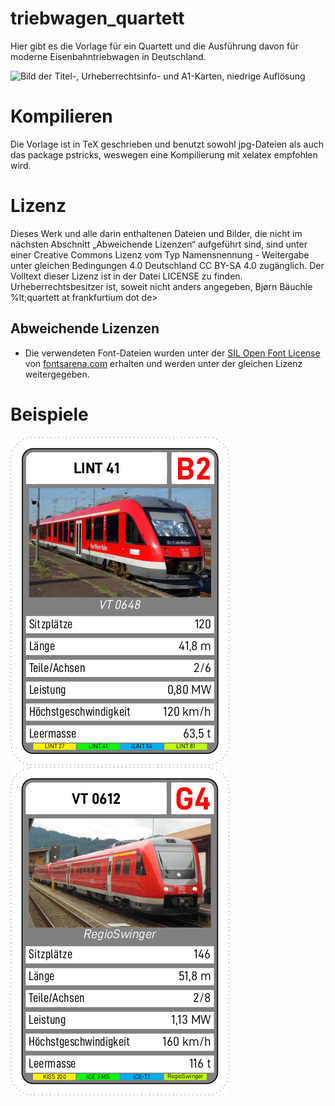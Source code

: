 # triebwagen_quartett

Hier gibt es die Vorlage für ein Quartett und die Ausführung davon für
moderne Eisenbahntriebwagen in Deutschland.

![Bild der Titel-, Urheberrechtsinfo- und A1-Karten, niedrige
Auflösung](for_readme/karten.png)

# Kompilieren

Die Vorlage ist in TeX geschrieben und benutzt sowohl jpg-Dateien als
auch das package pstricks, weswegen eine Kompilierung mit xelatex
empfohlen wird.

# Lizenz

Dieses Werk und alle darin enthaltenen Dateien und Bilder, die nicht im
nächsten Abschnitt „Abweichende Lizenzen“ aufgeführt sind, sind unter
einer Creative Commons Lizenz vom Typ Namensnennung - Weitergabe unter
gleichen Bedingungen 4.0 Deutschland CC BY-SA 4.0 zugänglich. Der
Volltext dieser Lizenz ist in der Datei LICENSE zu finden.
Urheberrechtsbesitzer ist, soweit nicht anders angegeben, Bjørn Bäuchle
%lt;quartett at frankfurtium dot de&gt;

## Abweichende Lizenzen

- Die verwendeten Font-Dateien wurden unter der [SIL Open Font
  License](https://scripts.sil.org/cms/scripts/page.php?site_id=nrsi&id=OFL)
  von
  [fontsarena.com](https://fontsarena.com/blog/free-din-font-and-alternatives/)
  erhalten und werden unter der gleichen Lizenz weitergegeben.

# Beispiele

![Bild der Karte B2 mit LINT 41](for_readme/karte-b2.png)
![Bild der Karte G4 mit RegioSwinger (BR 612)](for_readme/karte-g4.png)
